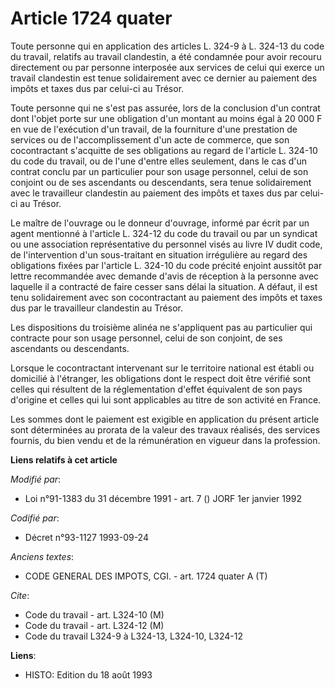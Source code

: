 # Article 1724 quater

Toute personne qui en application des articles L. 324-9 à L. 324-13 du code du travail, relatifs au travail clandestin, a été
condamnée pour avoir recouru directement ou par personne interposée aux services de celui qui exerce un travail clandestin
est tenue solidairement avec ce dernier au paiement des impôts et taxes dus par celui-ci au Trésor.

Toute personne qui ne s'est pas assurée, lors de la conclusion d'un contrat dont l'objet porte sur une obligation d'un
montant au moins égal à 20 000 F en vue de l'exécution d'un travail, de la fourniture d'une prestation de services ou de
l'accomplissement d'un acte de commerce, que son cocontractant s'acquitte de ses obligations au regard de l'article L. 324-10
du code du travail, ou de l'une d'entre elles seulement, dans le cas d'un contrat conclu par un particulier pour son usage
personnel, celui de son conjoint ou de ses ascendants ou descendants, sera tenue solidairement avec le travailleur clandestin
au paiement des impôts et taxes dus par celui-ci au Trésor.

Le maître de l'ouvrage ou le donneur d'ouvrage, informé par écrit par un agent mentionné à l'article L. 324-12 du code du
travail ou par un syndicat ou une association représentative du personnel visés au livre IV dudit code, de l'intervention
d'un sous-traitant en situation irrégulière au regard des obligations fixées par l'article L. 324-10 du code précité enjoint
aussitôt par lettre recommandée avec demande d'avis de réception à la personne avec laquelle il a contracté de faire cesser
sans délai la situation. A défaut, il est tenu solidairement avec son cocontractant au paiement des impôts et taxes dus par
le travailleur clandestin au Trésor.

Les dispositions du troisième alinéa ne s'appliquent pas au particulier qui contracte pour son usage personnel, celui de son
conjoint, de ses ascendants ou descendants.

Lorsque le cocontractant intervenant sur le territoire national est établi ou domicilié à l'étranger, les obligations dont le
respect doit être vérifié sont celles qui résultent de la réglementation d'effet équivalent de son pays d'origine et celles
qui lui sont applicables au titre de son activité en France.

Les sommes dont le paiement est exigible en application du présent article sont déterminées au prorata de la valeur des
travaux réalisés, des services fournis, du bien vendu et de la rémunération en vigueur dans la profession.

**Liens relatifs à cet article**

_Modifié par_:

  - Loi n°91-1383 du 31 décembre 1991 - art. 7 () JORF 1er janvier 1992

_Codifié par_:

  - Décret n°93-1127 1993-09-24

_Anciens textes_:

  - CODE GENERAL DES IMPOTS, CGI. - art. 1724 quater A (T)

_Cite_:

  - Code du travail - art. L324-10 (M)
  - Code du travail - art. L324-12 (M)
  - Code du travail L324-9 à L324-13, L324-10, L324-12

**Liens**:

  - HISTO: Edition du 18 août 1993
